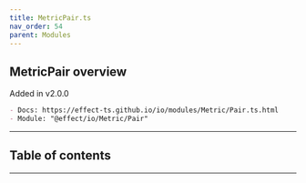 ```yaml
---
title: MetricPair.ts
nav_order: 54
parent: Modules
---
```


## MetricPair overview

Added in v2.0.0

```md
- Docs: https://effect-ts.github.io/io/modules/Metric/Pair.ts.html
- Module: "@effect/io/Metric/Pair"
```

---

<h2 class="text-delta">Table of contents</h2>

---
